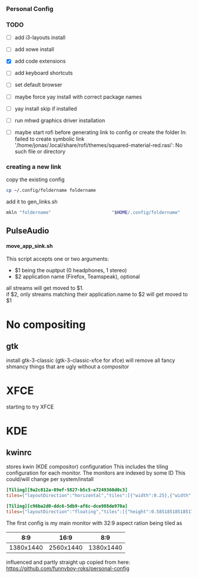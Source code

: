 ### Personal Config

### TODO

- [ ] add i3-layouts install
- [ ] add xowe install
- [x] add code extensions
- [ ] add keyboard shortcuts
- [ ] set default browser
- [ ] maybe force yay install with correct package names
- [ ] yay install skip if installed
- [ ] run mhwd graphics driver installation
- [ ] maybe start rofi before generating link to config or create the folder ln: failed to create symbolic link '/home/jonas/.local/share/rofi/themes/squared-material-red.rasi': No such file or directory


### creating a new link

copy the existing config
```bash
cp ~/.config/foldername foldername
```

add it to gen_links.sh
```bash
mkln "foldername"                       "$HOME/.config/foldername"
```

## PulseAudio
#### move_app_sink.sh

This script accepts one or two arguments:
- $1 being the ouptput (0 headphones, 1 stereo)
- $2 application name (Firefox, Teamspeak), optional

all streams will get moved to $1.<br>
if $2, only streams matching their application.name to $2 will get moved to $1

# No compositing
## gtk
install gtk-3-classic (gtk-3-classic-xfce for xfce) will remove all fancy shmancy things that are ugly without a compositor
# XFCE
starting to try XFCE
##

# KDE
## kwinrc
stores kwin (KDE compositor) configuration
This includes the tiling configuration for each monitor.
The monitors are indexed by some ID This could/will change per system/install
```ini
[Tiling][9a2c812a-09ef-5827-b5c5-e7249360d0c3]
tiles={"layoutDirection":"horizontal","tiles":[{"width":0.25},{"width":0.5},{"width":0.25}]}

[Tiling][c96ba2d0-ddc6-5db9-af6c-dce988de970a]
tiles={"layoutDirection":"floating","tiles":[{"height":0.5851851851851753,"width":0.5531249999999894,"x":0.08385416666666635,"y":0.34212962962963134},{"height":0.9972222222222108,"width":0.9999999999999691,"x":0,"y":0}]}
```

The first config is my main monitor with 32:9 aspect ration being tiled as 

| 8:9       | 16:9      | 8:9           |
|:-----------:|:-----------:|:-----------:|
| 1380x1440 | 2560x1440 | 1380x1440 |


influenced and partly straight up copied from here: https://github.com/funnyboy-roks/personal-config
